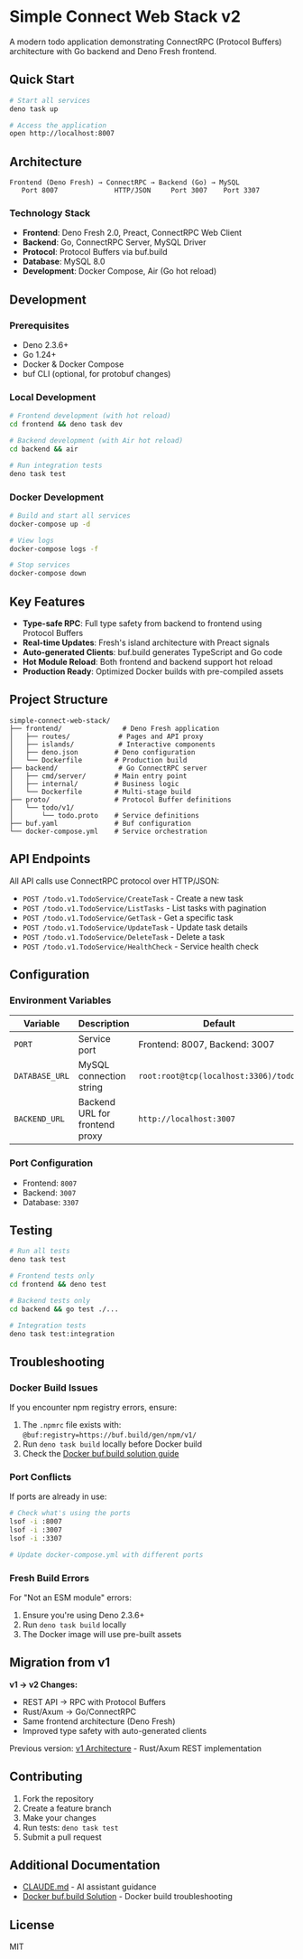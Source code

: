 # Simple Connect Web Stack v2

A modern todo application demonstrating ConnectRPC (Protocol Buffers) architecture with Go backend and Deno Fresh frontend.

## Quick Start

```bash
# Start all services
deno task up

# Access the application
open http://localhost:8007
```

## Architecture

```
Frontend (Deno Fresh) → ConnectRPC → Backend (Go) → MySQL
   Port 8007              HTTP/JSON     Port 3007    Port 3307
```

### Technology Stack

- **Frontend**: Deno Fresh 2.0, Preact, ConnectRPC Web Client
- **Backend**: Go, ConnectRPC Server, MySQL Driver
- **Protocol**: Protocol Buffers via buf.build
- **Database**: MySQL 8.0
- **Development**: Docker Compose, Air (Go hot reload)

## Development

### Prerequisites

- Deno 2.3.6+
- Go 1.24+
- Docker & Docker Compose
- buf CLI (optional, for protobuf changes)

### Local Development

```bash
# Frontend development (with hot reload)
cd frontend && deno task dev

# Backend development (with Air hot reload)
cd backend && air

# Run integration tests
deno task test
```

### Docker Development

```bash
# Build and start all services
docker-compose up -d

# View logs
docker-compose logs -f

# Stop services
docker-compose down
```

## Key Features

- **Type-safe RPC**: Full type safety from backend to frontend using Protocol Buffers
- **Real-time Updates**: Fresh's island architecture with Preact signals
- **Auto-generated Clients**: buf.build generates TypeScript and Go code
- **Hot Module Reload**: Both frontend and backend support hot reload
- **Production Ready**: Optimized Docker builds with pre-compiled assets

## Project Structure

```
simple-connect-web-stack/
├── frontend/               # Deno Fresh application
│   ├── routes/            # Pages and API proxy
│   ├── islands/           # Interactive components
│   ├── deno.json         # Deno configuration
│   └── Dockerfile        # Production build
├── backend/               # Go ConnectRPC server
│   ├── cmd/server/       # Main entry point
│   ├── internal/         # Business logic
│   └── Dockerfile        # Multi-stage build
├── proto/                # Protocol Buffer definitions
│   └── todo/v1/         
│       └── todo.proto    # Service definitions
├── buf.yaml              # Buf configuration
└── docker-compose.yml    # Service orchestration
```

## API Endpoints

All API calls use ConnectRPC protocol over HTTP/JSON:

- `POST /todo.v1.TodoService/CreateTask` - Create a new task
- `POST /todo.v1.TodoService/ListTasks` - List tasks with pagination
- `POST /todo.v1.TodoService/GetTask` - Get a specific task
- `POST /todo.v1.TodoService/UpdateTask` - Update task details
- `POST /todo.v1.TodoService/DeleteTask` - Delete a task
- `POST /todo.v1.TodoService/HealthCheck` - Service health check

## Configuration

### Environment Variables

| Variable | Description | Default |
|----------|-------------|---------|
| `PORT` | Service port | Frontend: 8007, Backend: 3007 |
| `DATABASE_URL` | MySQL connection string | `root:root@tcp(localhost:3306)/todos` |
| `BACKEND_URL` | Backend URL for frontend proxy | `http://localhost:3007` |

### Port Configuration

- Frontend: `8007`
- Backend: `3007`
- Database: `3307`

## Testing

```bash
# Run all tests
deno task test

# Frontend tests only
cd frontend && deno test

# Backend tests only
cd backend && go test ./...

# Integration tests
deno task test:integration
```

## Troubleshooting

### Docker Build Issues

If you encounter npm registry errors, ensure:
1. The `.npmrc` file exists with: `@buf:registry=https://buf.build/gen/npm/v1/`
2. Run `deno task build` locally before Docker build
3. Check the [Docker buf.build solution guide](./docs/docker-buf-build-solution.md)

### Port Conflicts

If ports are already in use:
```bash
# Check what's using the ports
lsof -i :8007
lsof -i :3007
lsof -i :3307

# Update docker-compose.yml with different ports
```

### Fresh Build Errors

For "Not an ESM module" errors:
1. Ensure you're using Deno 2.3.6+
2. Run `deno task build` locally
3. The Docker image will use pre-built assets

## Migration from v1

**v1 → v2 Changes:**
- REST API → RPC with Protocol Buffers
- Rust/Axum → Go/ConnectRPC
- Same frontend architecture (Deno Fresh)
- Improved type safety with auto-generated clients

Previous version: [v1 Architecture](/v1) - Rust/Axum REST implementation

## Contributing

1. Fork the repository
2. Create a feature branch
3. Make your changes
4. Run tests: `deno task test`
5. Submit a pull request

## Additional Documentation

- [CLAUDE.md](./CLAUDE.md) - AI assistant guidance
- [Docker buf.build Solution](./docs/docker-buf-build-solution.md) - Docker build troubleshooting

## License

MIT